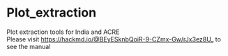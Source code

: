 # Plot_extraction
Plot extraction tools for India and ACRE   
Please visit
<https://hackmd.io/@BEyESknbQoiR-9-CZmx-Gw/rJx3ez8U_> to see the manual
